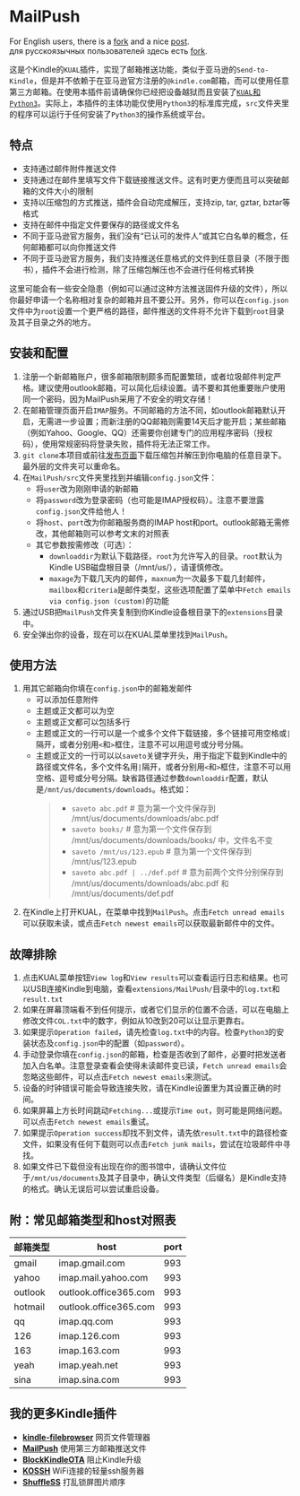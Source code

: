 # MailPush
For English users, there is a [fork](https://github.com/Darthagnon/MailPush) and a nice [post](https://www.reddit.com/r/kindle/comments/uvp41l/howto_email_kfx_books_from_calibre_to_a/).  
для русскоязычных пользователей здесь есть [fork](https://github.com/DarkAssassinUA/MailPushRU).

这是个Kindle的`KUAL`插件，实现了邮箱推送功能，类似于亚马逊的`Send-to-Kindle`，但是并不依赖于在亚马逊官方注册的`@kindle.com`邮箱，而可以使用任意第三方邮箱。在使用本插件前请确保你已经把设备越狱而且安装了[`KUAL`和`Python3`](https://www.mobileread.com/forums/showthread.php?t=225030)。实际上，本插件的主体功能仅使用`Python3`的标准库完成，`src`文件夹里的程序可以运行于任何安装了`Python3`的操作系统或平台。
## 特点
* 支持通过邮件附件推送文件
* 支持通过在邮件里填写文件下载链接推送文件。这有时更方便而且可以突破邮箱的文件大小的限制
* 支持以压缩包的方式推送，插件会自动完成解压，支持zip, tar, gztar, bztar等格式
* 支持在邮件中指定文件要保存的路径或文件名
* 不同于亚马逊官方服务，我们没有“已认可的发件人”或其它白名单的概念，任何邮箱都可以向你推送文件
* 不同于亚马逊官方服务，我们支持推送任意格式的文件到任意目录（不限于图书），插件不会进行检测，除了压缩包解压也不会进行任何格式转换

这里可能会有一些安全隐患（例如可以通过这种方法推送固件升级的文件），所以你最好申请一个名称相对复杂的邮箱并且不要公开。另外，你可以在`config.json`文件中为`root`设置一个更严格的路径，邮件推送的文件将不允许下载到`root`目录及其子目录之外的地方。
## 安装和配置
1. 注册一个新邮箱账户，很多邮箱限制颇多而配置繁琐，或者垃圾邮件判定严格。建议使用outlook邮箱，可以简化后续设置。请不要和其他重要账户使用同一个密码，因为MailPush采用了不安全的明文存储！
2. 在邮箱管理页面开启`IMAP`服务。不同邮箱的方法不同，如outlook邮箱默认开启，无需进一步设置；而新注册的QQ邮箱则需要14天后才能开启；某些邮箱（例如Yahoo、Google、QQ）还需要你创建专门的应用程序密码（授权码），使用常规密码将登录失败，插件将无法正常工作。
3. `git clone`本项目或前往[发布页面](https://github.com/guo-yong-zhi/MailPush/releases)下载压缩包并解压到你电脑的任意目录下。最外层的文件夹可以重命名。
4. 在`MailPush/src`文件夹里找到并编辑`config.json`文件：
	* 将`user`改为刚刚申请的新邮箱
	* 将`password`改为登录密码（也可能是IMAP授权码）。注意不要泄露`config.json`文件给他人！
	* 将`host`、`port`改为你邮箱服务商的IMAP host和port。outlook邮箱无需修改，其他邮箱则可以参考文末的对照表
	* 其它参数按需修改（可选）：
		- `downloaddir`为默认下载路径，`root`为允许写入的目录。`root`默认为Kindle USB磁盘根目录（/mnt/us/），请谨慎修改。
		- `maxage`为下载几天内的邮件，`maxnum`为一次最多下载几封邮件，`mailbox`和`criteria`是邮件类型，这些选项配置了菜单中`Fetch emails via config.json (custom)`的功能
5. 通过USB把`MailPush`文件夹复制到你Kindle设备根目录下的`extensions`目录中。
6. 安全弹出你的设备，现在可以在KUAL菜单里找到`MailPush`。
## 使用方法
1. 用其它邮箱向你填在`config.json`中的邮箱发邮件
	* 可以添加任意附件
	* 主题或正文都可以为空
	* 主题或正文都可以包括多行
	* 主题或正文的一行可以是一个或多个文件下载链接，多个链接可用空格或`|`隔开，或者分别用`<`和`>`框住，注意不可以用逗号或分号分隔。
	* 主题或正文的一行可以以`saveto`关键字开头，用于指定下载到Kindle中的路径或文件名，多个文件名用`|`隔开，或者分别用`<`和`>`框住，注意不可以用空格、逗号或分号分隔。缺省路径通过参数`downloaddir`配置，默认是`/mnt/us/documents/downloads`。格式如：
		> * `saveto abc.pdf`              # 意为第一个文件保存到 /mnt/us/documents/downloads/abc.pdf
		> * `saveto books/`               # 意为第一个文件保存到 /mnt/us/documents/downloads/books/ 中，文件名不变
		> * `saveto /mnt/us/123.epub`     # 意为第一个文件保存到 /mnt/us/123.epub
		> * `saveto abc.pdf | ../def.pdf` # 意为前两个文件分别保存到 /mnt/us/documents/downloads/abc.pdf 和 /mnt/us/documents/def.pdf
2. 在Kindle上打开KUAL，在菜单中找到`MailPush`。点击`Fetch unread emails`可以获取未读，或点击`Fetch newest emails`可以获取最新邮件中的文件。
## 故障排除
1. 点击KUAL菜单按钮`View log`和`View results`可以查看运行日志和结果。也可以USB连接Kindle到电脑，查看`extensions/MailPush/`目录中的`log.txt`和`result.txt`
2. 如果在屏幕顶端看不到任何提示，或者它们显示的位置不合适，可以在电脑上修改文件`COL.txt`中的数字，例如从10改到20可以让显示更靠右。
3. 如果提示`Operation failed`，请先检查`log.txt`中的内容。检查`Python3`的安装状态及`config.json`中的配置（如`password`）。
4. 手动登录你填在`config.json`的邮箱，检查是否收到了邮件，必要时把发送者加入白名单。注意登录查看会使得未读邮件变已读，`Fetch unread emails`会忽略这些邮件，可以点击`Fetch newest emails`来测试。
5. 设备的时钟错误可能会导致连接失败，请在Kindle设置里为其设置正确的时间。
6. 如果屏幕上方长时间跳动`Fetching...`或提示`Time out`，则可能是网络问题。可以点击`Fetch newest emails`重试。
7. 如果提示`Operation success`却找不到文件，请先依`result.txt`中的路径检查文件，如果没有任何下载则可以点击`Fetch junk mails`，尝试在垃圾邮件中寻找。
8. 如果文件已下载但没有出现在你的图书馆中，请确认文件位于`/mnt/us/documents`及其子目录中，确认文件类型（后缀名）是Kindle支持的格式。确认无误后可以尝试重启设备。

## 附：常见邮箱类型和host对照表
|邮箱类型|host|port|
|----|----|----|
|gmail|imap.gmail.com|993|
|yahoo|imap.mail.yahoo.com|993|
|outlook|outlook.office365.com|993|
|hotmail|outlook.office365.com|993|
|qq|imap.qq.com|993|
|126|imap.126.com|993|
|163|imap.163.com|993|
|yeah|imap.yeah.net|993|
|sina|imap.sina.com|993|
## 我的更多Kindle插件
* [**kindle-filebrowser**](https://github.com/guo-yong-zhi/kindle-filebrowser) 网页文件管理器
* [**MailPush**](https://github.com/guo-yong-zhi/MailPush) 使用第三方邮箱推送文件
* [**BlockKindleOTA**](https://github.com/guo-yong-zhi/BlockKindleOTA) 阻止Kindle升级
* [**KOSSH**](https://github.com/guo-yong-zhi/KOSSH) WiFi连接的轻量ssh服务器
* [**ShuffleSS**](https://github.com/guo-yong-zhi/ShuffleSS) 打乱锁屏图片顺序
